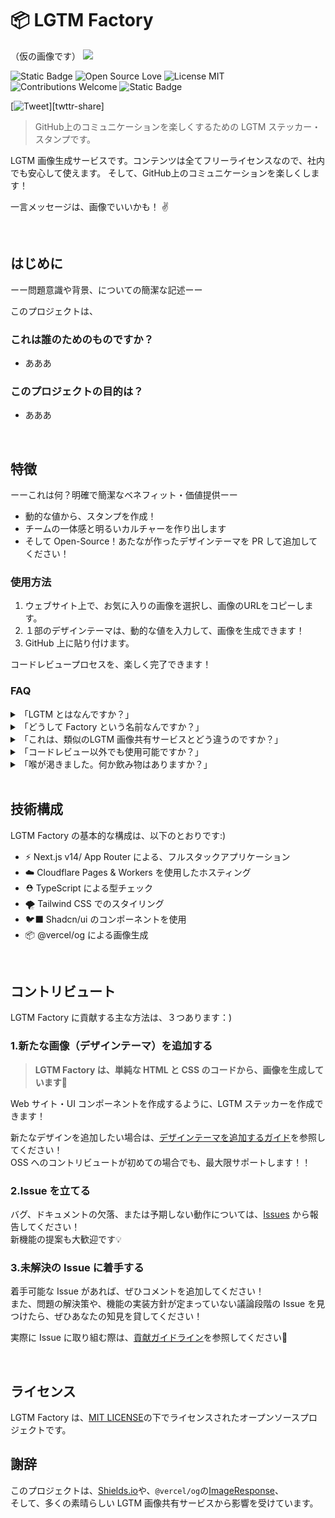 # 📦 LGTM Factory
（仮の画像です）
![](https://lgtm-factory.pages.dev/api/v1/lgtm-images?theme=simple-emoji-browser.tsx)

<p align="left">
  <img src="https://img.shields.io/badge/PRs-welcome-brightgreen?style=flat" alt="Static Badge">
  <img src="https://badges.frapsoft.com/os/v1/open-source.svg?v=103" alt="Open Source Love">
  <img src="https://img.shields.io/badge/license-MIT-blue.svg" alt="License MIT">
  <img src="https://img.shields.io/badge/contributions-welcome-blue.svg?style=flat" alt="Contributions Welcome">
  <img src="https://img.shields.io/badge/first_contributions-%F0%9F%94%B0-white?style=flat" alt="Static Badge">
</p>

[![Tweet](https://img.shields.io/twitter/url/http/shields.io.svg?style=social)][twttr-share]

> GitHub上のコミュニケーションを楽しくするための LGTM ステッカー・スタンプです。

LGTM 画像生成サービスです。コンテンツは全てフリーライセンスなので、社内でも安心して使えます。
そして、GitHub上のコミュニケーションを楽しくします！

一言メッセージは、画像でいいかも！ ✌️

<br>

## はじめに
ーー問題意識や背景、についての簡潔な記述ーー

このプロジェクトは、

### これは誰のためのものですか？

- あああ

### このプロジェクトの目的は？

- あああ

<br>

## 特徴
ーーこれは何？明確で簡潔なベネフィット・価値提供ーー

- 動的な値から、スタンプを作成！
- チームの一体感と明るいカルチャーを作り出します
- そして Open-Source！あたなが作ったデザインテーマを PR して追加してください！

### 使用方法

1. ウェブサイト上で、お気に入りの画像を選択し、画像のURLをコピーします。
1. １部のデザインテーマは、動的な値を入力して、画像を生成できます！
1. GitHub 上に貼り付けます。

コードレビュープロセスを、楽しく完了できます！

### FAQ

<details><summary>「LGTM とはなんですか？」</summary>
<p>

「Looks Good To Me」

</p>
</details> 

<details><summary>「どうして Factory という名前なんですか？」</summary>
<p>

作る！！開発者の開発者のための画像？毎回動的な値で生成される。
チームの雰囲気を向上！工場！！

</p>
</details> 
<details><summary>「これは、類似のLGTM 画像共有サービスとどう違うのですか？」</summary>
<p>

最低限デザインされた、モダンでゆるい、スタンプ。
そして、オープンソースであり、ライセンスフリーです。
ミームLGTM画像や推しキャラアイコンもも、もちろん好きですが、社内利用では著作権（もしくは肖像権）を無視して使用を続けることは、少し気がかりです。当然、このような規範・社内規定によって、LGTM画像を使用できないケースもあります。
とはいえ、LGTM画像を貼るカルチャーが大好きなので、安心して活用したいです！

</p>
</details> 
<details><summary>「コードレビュー以外でも使用可能ですか？」</summary>
<p>

もちろんです👍<br>
GitHub プロフィールや、GitHub上のドキュメントの装飾など。そして、常識の範囲内であれば GitHub 以外でも自由に使用できます！（その場合は、画像のダウンロードをお勧めします）

ただし、極めて過剰な数のリクエストを確認した場合、特定のご利用者様を予告無しにアクセス禁止・制限することがあります。

</p>
</details> 
<details><summary>「喉が渇きました。何か飲み物はありますか？」</summary>
<p>

どうぞ！！
画像

</p>
</details> 

<br>

## 技術構成
LGTM Factory の基本的な構成は、以下のとおりです:)

- ⚡ Next.js v14/ App Router による、フルスタックアプリケーション
- ☁️ Cloudflare Pages & Workers を使用したホスティング
- ⛑️ TypeScript による型チェック
- 🌪️ Tailwind CSS でのスタイリング
- 🐦‍⬛ Shadcn/ui のコンポーネントを使用
- 📦 @vercel/og による画像生成

<br>

## コントリビュート

LGTM Factory に貢献する主な方法は、３つあります：)

### 1.新たな画像（デザインテーマ）を追加する

> **LGTM Factory は、単純な HTML と CSS のコードから、画像を生成しています**🫠

Web サイト・UI コンポーネントを作成するように、LGTM ステッカーを作成できます！

新たなデザインを追加したい場合は、[デザインテーマを追加するガイド]()を参照してください！<br>
OSS へのコントリビュートが初めての場合でも、最大限サポートします！！

### 2.Issue を立てる

バグ、ドキュメントの欠落、または予期しない動作については、[Issues](https://github.com/lgtm-factory/lgtm-factory/issues) から報告してください！<br>
新機能の提案も大歓迎です💡

### 3.未解決の Issue に着手する


着手可能な Issue があれば、ぜひコメントを追加してください！<br>
また、問題の解決策や、機能の実装方針が定まっていない議論段階の Issue を見つけたら、ぜひあなたの知見を貸してください！

実際に Issue に取り組む際は、[貢献ガイドライン](./docs/CONTRIBUTING.md)を参照してください🤝

<br>

## ライセンス

LGTM Factory は、[MIT LICENSE](/LICENSE)の下でライセンスされたオープンソースプロジェクトです。

## 謝辞

このプロジェクトは、[Shields.io](https://github.com/badges/shields)や、`@vercel/og`の[ImageResponse](https://nextjs.org/docs/app/api-reference/functions/image-response)、<br>
そして、多くの素晴らしい LGTM 画像共有サービスから影響を受けています。

